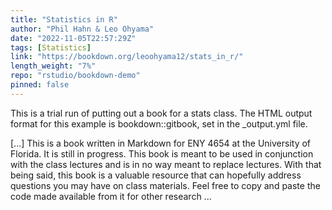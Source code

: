 ```yaml
---
title: "Statistics in R"
author: "Phil Hahn & Leo Ohyama"
date: "2022-11-05T22:57:29Z"
tags: [Statistics]
link: "https://bookdown.org/leoohyama12/stats_in_r/"
length_weight: "7%"
repo: "rstudio/bookdown-demo"
pinned: false
---
```


<p>This is a trial run of putting out a book for a stats class.
The HTML output format for this example is bookdown::gitbook,
set in the _output.yml file.</p> [...] This is a book written in Markdown for ENY 4654 at the University of Florida. It is still in progress. This book is meant to be used in conjunction with the class lectures and is in no way meant to replace lectures. With that being said, this book is a valuable resource that can hopefully address questions you may have on class materials. Feel free to copy and paste the code made available from it for other research ...
